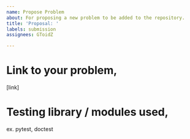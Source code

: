 ```yaml
---
name: Propose Problem
about: For proposing a new problem to be added to the repository.
title: 'Proposal: '
labels: submission
assignees: GToidZ

---
```


# Link to your problem,
[link]

# Testing library / modules used,
ex. pytest, doctest
